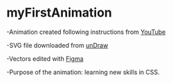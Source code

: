 # myFirstAnimation

-Animation created following instructions from [YouTube](https://www.youtube.com/watch?v=gWai7fYp9PY)

-SVG file downloaded from [unDraw](https://undraw.co/search)

-Vectors edited with [Figma](https://www.figma.com/)

-Purpose of the animation: learning new skills in CSS.
